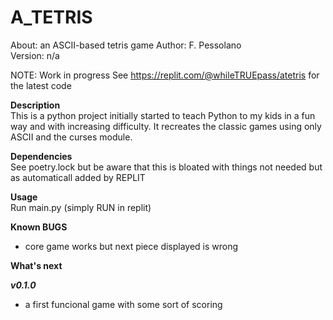 # A_TETRIS 
About:      an ASCII-based tetris game 
Author:     F. Pessolano  
Version:    n/a

NOTE:       Work in progress
            See https://replit.com/@whileTRUEpass/atetris for the latest code  


**Description**  
This is a python project initially started to teach Python to my kids in a fun way and with increasing difficulty. It recreates the classic games using only ASCII and the curses module.  

**Dependencies**  
See poetry.lock but be aware that this is bloated with things not needed but as automaticall added by REPLIT 

**Usage**  
Run main.py (simply RUN in replit)

**Known BUGS**  
 - core game works but next piece displayed is wrong  

**What's next**

***v0.1.0***
 - a first funcional game with some sort of scoring




